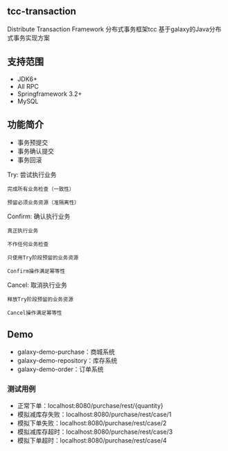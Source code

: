 ## tcc-transaction
Distribute Transaction Framework 分布式事务框架tcc
基于galaxy的Java分布式事务实现方案

## 支持范围
* JDK6+
* All RPC
* Springframework 3.2+
* MySQL

## 功能简介

* 事务预提交
* 事务确认提交
* 事务回滚

Try: 尝试执行业务

    完成所有业务检查（一致性）

    预留必须业务资源（准隔离性）

Confirm: 确认执行业务

    真正执行业务

    不作任何业务检查

    只使用Try阶段预留的业务资源

    Confirm操作满足幂等性

Cancel: 取消执行业务

    释放Try阶段预留的业务资源

    Cancel操作满足幂等性
    
## Demo
* galaxy-demo-purchase：商城系统
* galaxy-demo-repository：库存系统
* galaxy-demo-order：订单系统

### 测试用例
* 正常下单：localhost:8080/purchase/rest/{quantity}   
* 模拟减库存失败：localhost:8080/purchase/rest/case/1     
* 模拟下单失败：localhost:8080/purchase/rest/case/2     
* 模拟减库存超时：localhost:8080/purchase/rest/case/3     
* 模拟下单超时：localhost:8080/purchase/rest/case/4     
